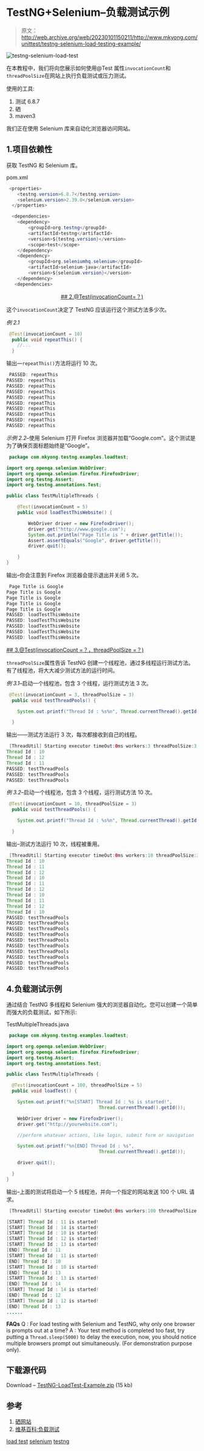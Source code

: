 # TestNG+Selenium–负载测试示例

> 原文：<http://web.archive.org/web/20230101150211/http://www.mkyong.com/unittest/testng-selenium-load-testing-example/>

![testng-selenium-load-test](img/9c994d7cc9ebc98204428242eebde94d.png)

在本教程中，我们将向您展示如何使用@Test 属性`invocationCount`和`threadPoolSize`在网站上执行负载测试或压力测试。

使用的工具:

1.  测试 6.8.7
2.  硒
3.  maven3

我们正在使用 Selenium 库来自动化浏览器访问网站。

## 1.项目依赖性

获取 TestNG 和 Selenium 库。

pom.xml

```java
 <properties>
	<testng.version>6.8.7</testng.version>
	<selenium.version>2.39.0</selenium.version>
  </properties>

  <dependencies>
	<dependency>
		<groupId>org.testng</groupId>
		<artifactId>testng</artifactId>
		<version>${testng.version}</version>
		<scope>test</scope>
	</dependency>
	<dependency>
		<groupId>org.seleniumhq.selenium</groupId>
		<artifactId>selenium-java</artifactId>
		<version>${selenium.version}</version>
	</dependency>
   <dependencies> 
```

 <ins class="adsbygoogle" style="display:block; text-align:center;" data-ad-format="fluid" data-ad-layout="in-article" data-ad-client="ca-pub-2836379775501347" data-ad-slot="6894224149">## 2.@Test(invocationCount=？)

这个`invocationCount`决定了 TestNG 应该运行这个测试方法多少次。

*例 2.1*

```java
 @Test(invocationCount = 10)
  public void repeatThis() {
    //...
  } 
```

输出—`repeatThis()`方法将运行 10 次。

```java
 PASSED: repeatThis
PASSED: repeatThis
PASSED: repeatThis
PASSED: repeatThis
PASSED: repeatThis
PASSED: repeatThis
PASSED: repeatThis
PASSED: repeatThis
PASSED: repeatThis
PASSED: repeatThis 
```

*示例 2.2*–使用 Selenium 打开 Firefox 浏览器并加载“Google.com”。这个测试是为了确保页面标题始终是“Google”。

```java
 package com.mkyong.testng.examples.loadtest;

import org.openqa.selenium.WebDriver;
import org.openqa.selenium.firefox.FirefoxDriver;
import org.testng.Assert;
import org.testng.annotations.Test;

public class TestMultipleThreads {

	@Test(invocationCount = 5)
	public void loadTestThisWebsite() {

		WebDriver driver = new FirefoxDriver();		
		driver.get("http://www.google.com");
		System.out.println("Page Title is " + driver.getTitle());
		Assert.assertEquals("Google", driver.getTitle());
		driver.quit();

	}
} 
```

输出–你会注意到 Firefox 浏览器会提示退出并关闭 5 次。

```java
 Page Title is Google
Page Title is Google
Page Title is Google
Page Title is Google
Page Title is Google
PASSED: loadTestThisWebsite
PASSED: loadTestThisWebsite
PASSED: loadTestThisWebsite
PASSED: loadTestThisWebsite
PASSED: loadTestThisWebsite 
```

 <ins class="adsbygoogle" style="display:block" data-ad-client="ca-pub-2836379775501347" data-ad-slot="8821506761" data-ad-format="auto" data-ad-region="mkyongregion">## 3.@Test(invocationCount =？，threadPoolSize =？)

`threadPoolSize`属性告诉 TestNG 创建一个线程池，通过多线程运行测试方法。有了线程池，将大大减少测试方法的运行时间。

*例 3.1*–启动一个线程池，包含 3 个线程，运行测试方法 3 次。

```java
 @Test(invocationCount = 3, threadPoolSize = 3)
  public void testThreadPools() {

	System.out.printf("Thread Id : %s%n", Thread.currentThread().getId());

  } 
```

输出——测试方法运行 3 次，每次都接收到自己的线程。

```java
 [ThreadUtil] Starting executor timeOut:0ms workers:3 threadPoolSize:3
Thread Id : 10
Thread Id : 12
Thread Id : 11
PASSED: testThreadPools
PASSED: testThreadPools
PASSED: testThreadPools 
```

*例 3.2*–启动一个线程池，包含 3 个线程，运行测试方法 10 次。

```java
 @Test(invocationCount = 10, threadPoolSize = 3)
  public void testThreadPools() {

	System.out.printf("Thread Id : %s%n", Thread.currentThread().getId());

  } 
```

输出–测试方法运行 10 次，线程被重用。

```java
 [ThreadUtil] Starting executor timeOut:0ms workers:10 threadPoolSize:3
Thread Id : 10
Thread Id : 11
Thread Id : 12
Thread Id : 10
Thread Id : 11
Thread Id : 12
Thread Id : 10
Thread Id : 11
Thread Id : 12
Thread Id : 10
PASSED: testThreadPools
PASSED: testThreadPools
PASSED: testThreadPools
PASSED: testThreadPools
PASSED: testThreadPools
PASSED: testThreadPools
PASSED: testThreadPools
PASSED: testThreadPools
PASSED: testThreadPools
PASSED: testThreadPools 
```

## 4.负载测试示例

通过结合 TestNG 多线程和 Selenium 强大的浏览器自动化。您可以创建一个简单而强大的负载测试，如下所示:

TestMultipleThreads.java

```java
 package com.mkyong.testng.examples.loadtest;

import org.openqa.selenium.WebDriver;
import org.openqa.selenium.firefox.FirefoxDriver;
import org.testng.Assert;
import org.testng.annotations.Test;

public class TestMultipleThreads {

  @Test(invocationCount = 100, threadPoolSize = 5)
  public void loadTest() {

	System.out.printf("%n[START] Thread Id : %s is started!", 
                                  Thread.currentThread().getId());

	WebDriver driver = new FirefoxDriver();
	driver.get("http://yourwebsite.com");

	//perform whatever actions, like login, submit form or navigation

	System.out.printf("%n[END] Thread Id : %s", 
                                  Thread.currentThread().getId());

	driver.quit();

  }
} 
```

输出–上面的测试将启动一个 5 线程池，并向一个指定的网站发送 100 个 URL 请求。

```java
 [ThreadUtil] Starting executor timeOut:0ms workers:100 threadPoolSize:5

[START] Thread Id : 11 is started!
[START] Thread Id : 14 is started!
[START] Thread Id : 10 is started!
[START] Thread Id : 12 is started!
[START] Thread Id : 13 is started!
[END] Thread Id : 11
[START] Thread Id : 11 is started!
[END] Thread Id : 10
[START] Thread Id : 10 is started!
[END] Thread Id : 13
[START] Thread Id : 13 is started!
[END] Thread Id : 14
[START] Thread Id : 14 is started!
[END] Thread Id : 12
[START] Thread Id : 12 is started!
[END] Thread Id : 13
...... 
```

**FAQs**
Q : For load testing with Selenium and TestNG, why only one browser is prompts out at a time?
A : Your test method is completed too fast, try putting a `Thread.sleep(5000)` to delay the execution, now, you should notice multiple browsers prompt out simultaneously. (For demonstration purpose only).

## 下载源代码

Download – [TestNG-LoadTest-Example.zip](http://web.archive.org/web/20190227120419/http://www.mkyong.com/wp-content/uploads/2014/01/TestNG-LoadTest-Example.zip) (15 kb)

## 参考

1.  [硒网站](http://web.archive.org/web/20190227120419/http://docs.seleniumhq.org/)
2.  [维基百科:负载测试](http://web.archive.org/web/20190227120419/http://en.wikipedia.org/wiki/Load_testing)

[load test](http://web.archive.org/web/20190227120419/http://www.mkyong.com/tag/load-test/) [selenium](http://web.archive.org/web/20190227120419/http://www.mkyong.com/tag/selenium/) [testng](http://web.archive.org/web/20190227120419/http://www.mkyong.com/tag/testng/)







